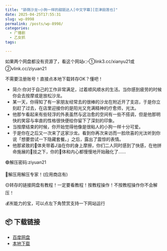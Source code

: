 ```yaml
---
title: "舔荫沙龙~小狗一样的甜舐达人[中文字幕][恋津田莲也]"
date: 2025-04-25T17:55:31
slug: wp-8998
permalink: /posts/wp-8998/
categories:
  - 广播剧
  - 乙女抓
tags:

---
```


如果两个网盘都没有资源了，看这个网站👉①link3.cc/xianyu21或②vlink.cc/ziyuan21

不需要注册账号！直接点本地下载转存OK？懂吧！

*   简介:你对于自己的工作非常满足，过着顺风顺水的生活。当你感到疲劳的时候你会去按摩或是放松沙龙。
*   某一天，你得知了有一家朋友经常去的很棒的沙龙在附近开了支店，于是你立刻赶了过去，在店里迎接你的是阳光又充满精神的疗愈师，光汰。
*   他那乍看起来有些轻浮的外表虽然与这治愈的空间有一些不搭调，但是他那明快的笑容与率直的性格很快便给你留下了深刻的印象。
*   当按摩结束的时候，你开始觉得他像是很粘人的小狗一样十分可爱。
*   于是你在之后又一次来了这家沙龙。看到你再次来访而一脸欣喜的光汰听到你说「想要尝试一下隐藏套餐。」之后，露出了震惊的表情。
*   他那紧致的🥩体夹带着J油在你的身上摩擦，你们二人同时感到了快感，在他拼命施展的👅技之下，你的🥩体和内心都慢慢地开始融化了……

🟢解压密码:ziyuan21

🔵解压用解压专家！(应用商店有)

🟡转存的链接网盘有教程！一定要看教程！按教程操作！不按教程操作你不会解压！

💰🈶能力的宝，可以点左下角赞赏支持一下网站运行

## 📦 下载链接
- [百度网盘](https://blziyuan21.com/pay-download/8998?key=a0f3aae4b1&down_id=0)
- [本地下载](https://blziyuan21.com/pay-download/8998?key=a0f3aae4b1&down_id=1)

